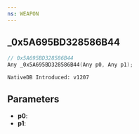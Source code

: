 ```yaml
---
ns: WEAPON
---
```

## _0x5A695BD328586B44

```c
// 0x5A695BD328586B44
Any _0x5A695BD328586B44(Any p0, Any p1);
```

```
NativeDB Introduced: v1207
```

## Parameters
* **p0**:
* **p1**:

